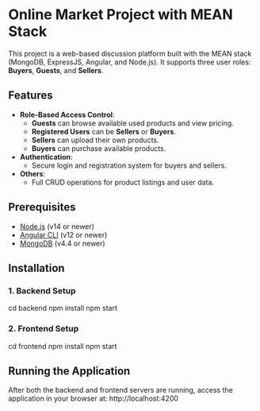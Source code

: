 # Online Market Project with MEAN Stack

This project is a web-based discussion platform built with the MEAN stack (MongoDB, ExpressJS, Angular, and Node.js). It supports three user roles: **Buyers**, **Guests**, and **Sellers**.

## Features

- **Role-Based Access Control**:
  - **Guests** can browse available used products and view pricing.
  - **Registered Users** can be **Sellers** or **Buyers**.
  - **Sellers** can upload their own products.
  - **Buyers** can purchase available products.
- **Authentication**:
  - Secure login and registration system for buyers and sellers.
- **Others**:
  - Full CRUD operations for product listings and user data.

## Prerequisites
- [Node.js](https://nodejs.org/) (v14 or newer)
- [Angular CLI](https://angular.io/cli) (v12 or newer)
- [MongoDB](https://www.mongodb.com/) (v4.4 or newer)

## Installation

### 1. Backend Setup
cd backend
npm install
npm start

### 2. Frontend Setup
cd frontend
npm install
npm start

## Running the Application
After both the backend and frontend servers are running, access the application in your browser at: http://localhost:4200

